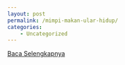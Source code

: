 ```yaml
---
layout: post
permalink: /mimpi-makan-ular-hidup/
categories:
    - Uncategorized
---
```


[Baca Selengkapnya](/03)
